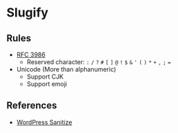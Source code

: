 # Slugify

## Rules
* [RFC 3986](https://tools.ietf.org/html/rfc3986#section-2.2)
  - Reserved character: `:` `/` `?` `#` `[` `]` `@` `!` `$` `&` `'` `(` `)` `*` `+` `,` `;` `=`
* Unicode (More than alphanumeric)
  - Support CJK
  - Support emoji


## References
* [WordPress Sanitize](https://core.trac.wordpress.org/browser/tags/4.7.3/src/wp-includes/formatting.php#L1965)
